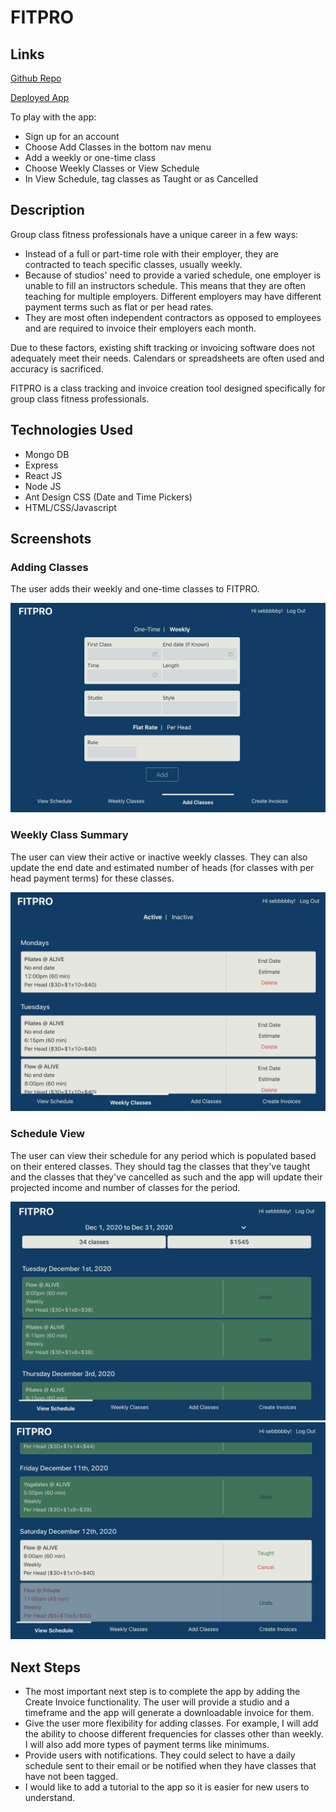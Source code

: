 <!-- README Requirements
Don't underestimate the value of a well crafted README.md.

The README.md introduces your project to prospective employers and forms their first impression of your work!

Note: Do not include project planning (user stories, wireframes or ERDs) in the README.md.

Include the following sections within the README.md:

☐ App Title: Contains a description of what the app does and optional background info.

☐ Screenshot(s): A screenshot of your app's landing page and any other screenshots of interest.

☐ Technologies Used: List of the technologies used.

☐ Getting Started: That Includes:

A link to the deployed app (Heroku)
A link to the Trello board used for the project's planning that includes user stories, wireframes & an ERD.
☐ Next Steps: Planned future enhancements (icebox items). -->

# FITPRO

## Links

[Github Repo](https://github.com/conspop/fit-pro)

[Deployed App](https://fitproapp.herokuapp.com)

To play with the app:
- Sign up for an account
- Choose Add Classes in the bottom nav menu
- Add a weekly or one-time class
- Choose Weekly Classes or View Schedule
- In View Schedule, tag classes as Taught or as Cancelled

## Description

Group class fitness professionals have a unique career in a few ways:

- Instead of a full or part-time role with their employer, they are contracted to teach specific classes, usually weekly.
- Because of studios' need to provide a varied schedule, one employer is unable to fill an instructors schedule. This means that they are often teaching for multiple employers. Different employers may have different payment terms such as flat or per head rates.
- They are most often independent contractors as opposed to employees and are required to invoice their employers each month.

Due to these factors, existing shift tracking or invoicing software does not adequately meet their needs. Calendars or spreadsheets are often used and accuracy is sacrificed.

FITPRO is a class tracking and invoice creation tool designed specifically for group class fitness professionals.

## Technologies Used

- Mongo DB
- Express
- React JS
- Node JS
- Ant Design CSS (Date and Time Pickers)
- HTML/CSS/Javascript

## Screenshots

### Adding Classes

The user adds their weekly and one-time classes to FITPRO.

<img src='https://github.com/conspop/fit-pro/blob/main/screenshots/Add.png'>

### Weekly Class Summary

The user can view their active or inactive weekly classes. They can also update the end date and estimated number of heads (for classes with per head payment terms) for these classes.

<img src='https://github.com/conspop/fit-pro/blob/main/screenshots/Weekly.png'>

### Schedule View

The user can view their schedule for any period which is populated based on their entered classes. They should tag the classes that they've taught and the classes that they've cancelled as such and the app will update their projected income and number of classes for the period.

<img src='./screenshots/schedule.png'>
<img src='./screenshots/schedule 2.png'>

## Next Steps

- The most important next step is to complete the app by adding the Create Invoice functionality. The user will provide a studio and a timeframe and the app will generate a downloadable invoice for them.
- Give the user more flexibility for adding classes. For example, I will add the ability to choose different frequencies for classes other than weekly. I will also add more types of payment terms like minimums.
- Provide users with notifications. They could select to have a daily schedule sent to their email or be notified when they have classes that have not been tagged.
- I would like to add a tutorial to the app so it is easier for new users to understand.

